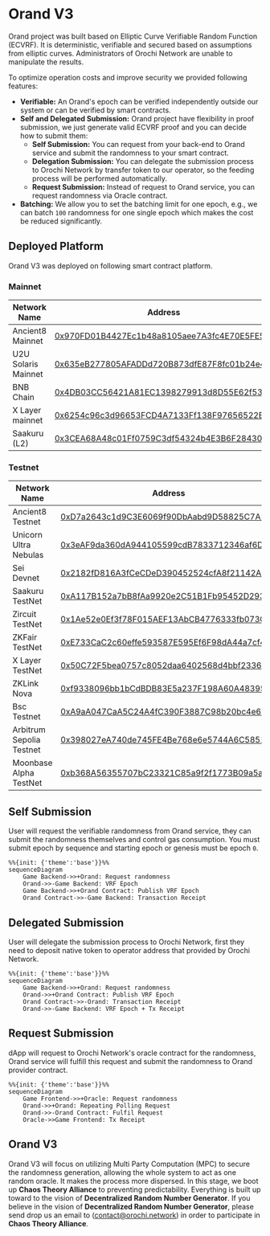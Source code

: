 # Orand V3

Orand project was built based on Elliptic Curve Verifiable Random Function (ECVRF). It is deterministic, verifiable and secured based on assumptions from elliptic curves. Administrators of Orochi Network are unable to manipulate the results.

To optimize operation costs and improve security we provided following features:

- **Verifiable:** An Orand's epoch can be verified independently outside our system or can be verified by smart contracts.
- **Self and Delegated Submission:** Orand project have flexibility in proof submission, we just generate valid ECVRF proof and you can decide how to submit them:
  - **Self Submission:** You can request from your back-end to Orand service and submit the randomness to your smart contract.
  - **Delegation Submission:** You can delegate the submission process to Orochi Network by transfer token to our operator, so the feeding process will be performed automatically.
  - **Request Submission:** Instead of request to Orand service, you can request randomness via Oracle contract.
- **Batching:** We allow you to set the batching limit for one epoch, e.g., we can batch `100` randomness for one single epoch which makes the cost be reduced significantly.

## Deployed Platform

Orand V3 was deployed on following smart contract platform.

### Mainnet

| Network Name        | Address                                                                                                                                   |
| ------------------- | ----------------------------------------------------------------------------------------------------------------------------------------- |
| Ancient8 Mainnet    | [0x970FD01B4427Ec1b48a8105aee7A3fc4E70E5FE5](https://scan.ancient8.gg/address/0x970FD01B4427Ec1b48a8105aee7A3fc4E70E5FE5)                 |
| U2U Solaris Mainnet | [0x635eB277805AFADDd720B873dfE87F8fc01b24e4](https://u2uscan.xyz/address/0x635eB277805AFADDd720B873dfE87F8fc01b24e4)                      |
| BNB Chain           | [0x4DB03CC56421A81EC1398279913d8D55E62f5328](https://bscscan.com/address/0x4DB03CC56421A81EC1398279913d8D55E62f5328)                      |
| X Layer mainnet     | [0x6254c96c3d96653FCD4A7133Ff138F97656522B7](https://www.okx.com/web3/explorer/xlayer/address/0x6254c96c3d96653FCD4A7133Ff138F97656522B7) |
| Saakuru (L2)        | [0x3CEA68A48c01Ff0759C3df54324b4E3B6F284303](https://explorer.saakuru.network/address/0x3CEA68A48c01Ff0759C3df54324b4E3B6F284303)         |

### Testnet

| Network Name             | Address                                                                                                                                        |
| ------------------------ | ---------------------------------------------------------------------------------------------------------------------------------------------- |
| Ancient8 Testnet         | [0xD7a2643c1d9C3E6069f90DbAabd9D58825C7A2b9](https://scanv2-testnet.ancient8.gg/address/0xD7a2643c1d9C3E6069f90DbAabd9D58825C7A2b9)            |
| Unicorn Ultra Nebulas    | [0x3eAF9da360dA944105599cdB7833712346af6DF1](https://testnet.u2uscan.xyz/address/0x3eAF9da360dA944105599cdB7833712346af6DF1)                   |
| Sei Devnet               | [0x2182fD816A3fCeCDeD390452524cfA8f21142A88](https://seitrace.com/address/0x2182fD816A3fCeCDeD390452524cfA8f21142A88)                          |
| Saakuru TestNet          | [0xA117B152a7bB8fAa9920e2C51B1Fb95452D2936f](https://explorer.testnet.oasys.games/address/0xA117B152a7bB8fAa9920e2C51B1Fb95452D2936f)          |
| Zircuit TestNet          | [0x1Ae52e0Ef3f78F015AEF13AbCB4776333fb073C2](https://explorer.zircuit.com/address/0x1Ae52e0Ef3f78F015AEF13AbCB4776333fb073C2)                  |
| ZKFair TestNet           | [0xE733CaC2c60effe593587E595Ef6F98dA44a7cf4](https://testnet-scan.zkfair.io/address/0xE733CaC2c60effe593587E595Ef6F98dA44a7cf4)                |
| X Layer TestNet          | [0x50C72F5bea0757c8052daa6402568d4bbf2336Fb](https://www.okx.com/web3/explorer/xlayer-test/address/0x50C72F5bea0757c8052daa6402568d4bbf2336Fb) |
| ZKLink Nova              | [0xf9338096bb1bCdBDB83E5a237F198A60A48395a2](https://sepolia.explorer.zklink.io/address/0xf9338096bb1bCdBDB83E5a237F198A60A48395a2)            |
| Bsc Testnet              | [0xA9aA047CaA5C24A4fC390F3887C98b20bc4e6556](https://testnet.bscscan.com/address/0xA9aA047CaA5C24A4fC390F3887C98b20bc4e6556)                   |
| Arbitrum Sepolia Testnet | [0x398027eA740de745FE4Be768e6e5744A6C58514C](https://sepolia.arbiscan.io/address/0x398027eA740de745FE4Be768e6e5744A6C58514C)                   |
| Moonbase Alpha TestNet   | [0xb368A56355707bC23321C85a9f2f1773B09a5a22](https://moonbase.moonscan.io/address/0xb368A56355707bC23321C85a9f2f1773B09a5a22)                  |

## Self Submission

User will request the verifiable randomness from Orand service, they can submit the randomness themselves and control gas consumption. You must submit epoch by sequence and starting epoch or genesis must be epoch `0`.

```mermaid
%%{init: {'theme':'base'}}%%
sequenceDiagram
    Game Backend->>+Orand: Request randomness
    Orand->>-Game Backend: VRF Epoch
    Game Backend->>+Orand Contract: Publish VRF Epoch
    Orand Contract->>-Game Backend: Transaction Receipt
```

## Delegated Submission

User will delegate the submission process to Orochi Network, first they need to deposit native token to operator address that provided by Orochi Network.

```mermaid
%%{init: {'theme':'base'}}%%
sequenceDiagram
    Game Backend->>+Orand: Request randomness
    Orand->>+Orand Contract: Publish VRF Epoch
    Orand Contract->>-Orand: Transaction Receipt
    Orand->>-Game Backend: VRF Epoch + Tx Receipt
```

## Request Submission

dApp will request to Orochi Network's oracle contract for the randomness, Orand service will fulfill this request and submit the randomness to Orand provider contract.

```mermaid
%%{init: {'theme':'base'}}%%
sequenceDiagram
    Game Frontend->>+Oracle: Request randomness
    Orand->>+Orand: Repeating Polling Request
    Orand->>-Orand Contract: Fulfil Request
    Oracle->>Game Frontend: Tx Receipt
```

## Orand V3

Orand V3 will focus on utilizing Multi Party Computation (MPC) to secure the randomness generation, allowing the whole system to act as one random oracle. It makes the process more dispersed. In this stage, we boot up **Chaos Theory Alliance** to preventing predictability. Everything is built up toward to the vision of **Decentralized Random Number Generator**. If you believe in the vision of **Decentralized Random Number Generator**, please send drop us an email to ([contact@orochi.network](contact@orochi.network)) in order to participate in **Chaos Theory Alliance**.
